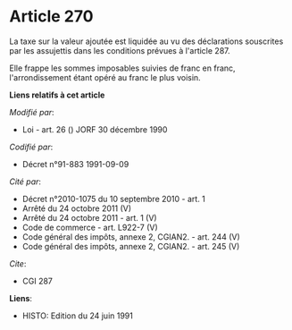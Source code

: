 # Article 270

La taxe sur la valeur ajoutée est liquidée au vu des déclarations souscrites par les assujettis dans les conditions prévues à
l'article 287.

Elle frappe les sommes imposables suivies de franc en franc, l'arrondissement étant opéré au franc le plus voisin.

**Liens relatifs à cet article**

_Modifié par_:

  - Loi - art. 26 () JORF 30 décembre 1990

_Codifié par_:

  - Décret n°91-883 1991-09-09

_Cité par_:

  - Décret n°2010-1075 du 10 septembre 2010 - art. 1
  - Arrêté du 24 octobre 2011 (V)
  - Arrêté du 24 octobre 2011 - art. 1 (V)
  - Code de commerce - art. L922-7 (V)
  - Code général des impôts, annexe 2, CGIAN2. - art. 244 (V)
  - Code général des impôts, annexe 2, CGIAN2. - art. 245 (V)

_Cite_:

  - CGI 287

**Liens**:

  - HISTO: Edition du 24 juin 1991
